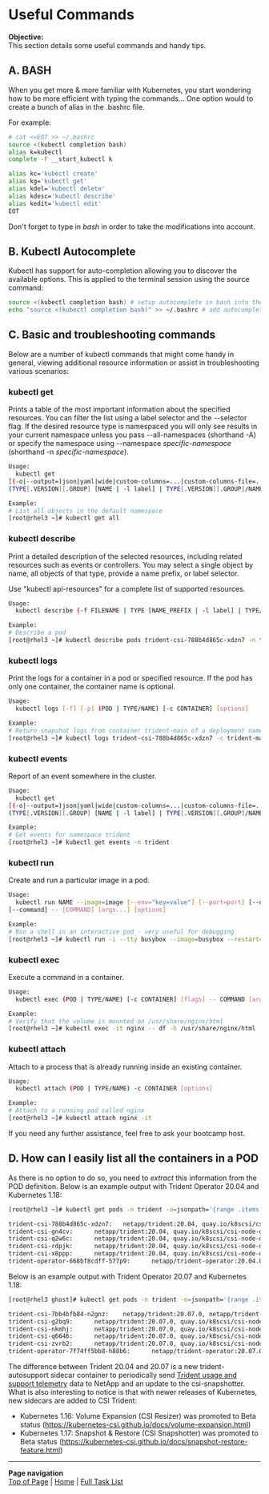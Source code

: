 # Useful Commands

**Objective:**  
This section details some useful commands and handy tips.  

## A. BASH

When you get more & more familiar with Kubernetes, you start wondering how to be more efficient with typing the commands...
One option would to create a bunch of alias in the .bashrc file.

For example:

```bash
# cat <<EOT >> ~/.bashrc
source <(kubectl completion bash)
alias k=kubectl
complete -F __start_kubectl k

alias kc='kubectl create'
alias kg='kubectl get'
alias kdel='kubectl delete'
alias kdesc='kubectl describe'
alias kedit='kubectl edit'
EOT
```

Don't forget to type in _bash_ in order to take the modifications into account.

## B. Kubectl Autocomplete

Kubectl has support for auto-completion allowing you to discover the available options. This is applied to the terminal session using the source command:

```bash
source <(kubectl completion bash) # setup autocomplete in bash into the current shell, bash-completion package should be installed first.
echo "source <(kubectl completion bash)" >> ~/.bashrc # add autocomplete permanently to your bash shell.
```

## C. Basic and troubleshooting commands

Below are a number of kubectl commands that might come handy in general, viewing additional resource information or assist in troubleshooting various scenarios:

### kubectl get

Prints a table of the most important information about the specified resources. You can filter the list using a label selector and the --selector flag. If the desired resource type is namespaced you will only see results in your current namespace unless you pass --all-namespaces (shorthand -A) or specify the namespace using --namespace *specific-namespace* (shorthand -n *specific-namespace*).  

```bash
Usage:
  kubectl get
[(-o|--output=)json|yaml|wide|custom-columns=...|custom-columns-file=...|go-template=...|go-template-file=...|jsonpath=...|jsonpath-file=...]
(TYPE[.VERSION][.GROUP] [NAME | -l label] | TYPE[.VERSION][.GROUP]/NAME ...) [flags] [options]

Example:
# List all objects in the default namespace
[root@rhel3 ~]# kubectl get all
```

### kubectl describe

Print a detailed description of the selected resources, including related resources such as events or controllers. You may select a single object by name, all objects of that type, provide a name prefix, or label selector.  

Use "kubectl api-resources" for a complete list of supported resources.  

```bash
Usage:
  kubectl describe (-f FILENAME | TYPE [NAME_PREFIX | -l label] | TYPE/NAME) [options]

Example:
# Describe a pod
[root@rhel3 ~]# kubectl describe pods trident-csi-788b4d865c-xdzn7 -n trident
```

### kubectl logs

Print the logs for a container in a pod or specified resource. If the pod has only one container, the container name is optional.

```bash
Usage:
  kubectl logs [-f] [-p] (POD | TYPE/NAME) [-c CONTAINER] [options]

Example:
# Return snapshot logs from container trident-main of a deployment named  deployment.apps/trident-csi
[root@rhel3 ~]# kubectl logs trident-csi-788b4d865c-xdzn7 -c trident-main -n trident
```

### kubectl events

Report of an event somewhere in the cluster.

```bash
Usage:
  kubectl get
[(-o|--output=)json|yaml|wide|custom-columns=...|custom-columns-file=...|go-template=...|go-template-file=...|jsonpath=...|jsonpath-file=...]
(TYPE[.VERSION][.GROUP] [NAME | -l label] | TYPE[.VERSION][.GROUP]/NAME ...) [flags] [options]

Example:
# Get events for namespace trident
[root@rhel3 ~]# kubectl get events -n trident
```

### kubectl run

Create and run a particular image in a pod.

```bash
Usage:
  kubectl run NAME --image=image [--env="key=value"] [--port=port] [--dry-run=server|client] [--overrides=inline-json]
[--command] -- [COMMAND] [args...] [options]

Example:
# Run a shell in an interactive pod - very useful for debugging
[root@rhel3 ~]# kubectl run -i --tty busybox --image=busybox --restart=Never -- sh
```

### kubectl exec

Execute a command in a container.

```bash
Usage:
  kubectl exec (POD | TYPE/NAME) [-c CONTAINER] [flags] -- COMMAND [args...] [options]

Example:
# Verify that the volume is mounted on /usr/share/nginx/html
[root@rhel3 ~]# kubectl exec -it nginx -- df -h /usr/share/nginx/html
```

### kubectl attach

Attach to a process that is already running inside an existing container.

```bash
Usage:
  kubectl attach (POD | TYPE/NAME) -c CONTAINER [options]

Example:
# Attach to a running pod called nginx
[root@rhel3 ~]# kubectl attach nginx -it
```

If you need any further assistance, feel free to ask your bootcamp host.

## D. How can I easily list all the containers in a POD

As there is no option to do so, you need to _extract_ this information from the POD definition.
Below is an example output with Trident Operator 20.04 and Kubernetes 1.18:

```bash
[root@rhel3 ~]# kubectl get pods -n trident -o=jsonpath='{range .items[*]}{"\n"}{.metadata.name}{":\t"}{range .spec.containers[*]}{.image}{", "}{end}{end}' |sort

trident-csi-788b4d865c-xdzn7:   netapp/trident:20.04, quay.io/k8scsi/csi-provisioner:v1.6.0, quay.io/k8scsi/csi-attacher:v2.2.0, quay.io/k8scsi/csi-resizer:v0.5.0, quay.io/k8scsi/csi-snapshotter:v2.1.0,
trident-csi-gn4cv:      netapp/trident:20.04, quay.io/k8scsi/csi-node-driver-registrar:v1.3.0,
trident-csi-q2w6c:      netapp/trident:20.04, quay.io/k8scsi/csi-node-driver-registrar:v1.3.0,
trident-csi-rdpjk:      netapp/trident:20.04, quay.io/k8scsi/csi-node-driver-registrar:v1.3.0,
trident-csi-x8ppp:      netapp/trident:20.04, quay.io/k8scsi/csi-node-driver-registrar:v1.3.0,
trident-operator-668bf8cdff-577p9:      netapp/trident-operator:20.04.0,
```

Below is an example output with Trident Operator 20.07 and Kubernetes 1.18:

```bash
[root@rhel3 ghost]# kubectl get pods -n trident -o=jsonpath='{range .items[*]}{"\n"}{.metadata.name}{":\t"}{range .spec.containers[*]}{.image}{", "}{end}{end}' |sort

trident-csi-7bb4bfb84-n2gnz:    netapp/trident:20.07.0, netapp/trident-autosupport:20.07.0, quay.io/k8scsi/csi-provisioner:v1.6.0, quay.io/k8scsi/csi-attacher:v2.2.0, quay.io/k8scsi/csi-resizer:v0.5.0, quay.io/k8scsi/csi-snapshotter:v2.1.1,
trident-csi-g2bq9:      netapp/trident:20.07.0, quay.io/k8scsi/csi-node-driver-registrar:v1.3.0,
trident-csi-nkmhj:      netapp/trident:20.07.0, quay.io/k8scsi/csi-node-driver-registrar:v1.3.0,
trident-csi-q6646:      netapp/trident:20.07.0, quay.io/k8scsi/csi-node-driver-registrar:v1.3.0,
trident-csi-zvrb2:      netapp/trident:20.07.0, quay.io/k8scsi/csi-node-driver-registrar:v1.3.0,
trident-operator-7f74ff5bb8-h88b6:      netapp/trident-operator:20.07.0,
```

The difference between Trident 20.04 and 20.07 is a new trident-autosupport sidecar container to periodically send [Trident usage and support telemetry](<https://netapp-trident.readthedocs.io/en/stable-v20.07/kubernetes/operations/tasks/monitoring.html?highlight=autosupport#trident-autosupport-telemetry>) data to NetApp and an update to the csi-snapshotter.  
What is also interesting to notice is that with newer releases of Kubernetes, new sidecars are added to CSI Trident:

- Kubernetes 1.16: Volume Expansion (CSI Resizer) was promoted to Beta status (<https://kubernetes-csi.github.io/docs/volume-expansion.html>)
- Kubernetes 1.17: Snapshot & Restore (CSI Snapshotter) was promoted to Beta status (<https://kubernetes-csi.github.io/docs/snapshot-restore-feature.html>)

---
**Page navigation**  
[Top of Page](#top) | [Home](/README.md) | [Full Task List](/README.md#prod-k8s-cluster-tasks)
